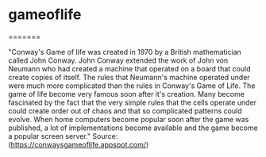 # gameoflife
=======

"Conway's Game of life was created in 1970 by a British mathematician called John Conway. John Conway extended the work of John von Neumann who had created a machine that operated on a board that could create copies of itself. The rules that Neumann's machine operated under were much more complicated than the rules in Conway's Game of Life.
The game of life become very famous soon after it's creation. Many become fascinated by the fact that the very simple rules that the cells operate under could create order out of chaos and that so complicated patterns could evolve. When home computers become popular soon after the game was published, a lot of implementations become available and the game become a popular screen server."
Source: (https://conwaysgameoflife.appspot.com/)
